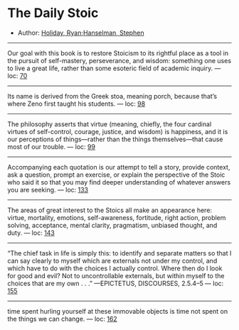 # The Daily Stoic

* Author: [Holiday, Ryan;Hanselman, Stephen]()









---
Our goal with this book is to restore Stoicism to its rightful place as a tool in the pursuit of self-mastery, perseverance, and wisdom: something one uses to live a great life, rather than some esoteric field of academic inquiry. — loc: [70]()

---
Its name is derived from the Greek stoa, meaning porch, because that’s where Zeno first taught his students. — loc: [98]()

---
The philosophy asserts that virtue (meaning, chiefly, the four cardinal virtues of self-control, courage, justice, and wisdom) is happiness, and it is our perceptions of things—rather than the things themselves—that cause most of our trouble. — loc: [99]()

---
Accompanying each quotation is our attempt to tell a story, provide context, ask a question, prompt an exercise, or explain the perspective of the Stoic who said it so that you may find deeper understanding of whatever answers you are seeking. — loc: [133]()

---
The areas of great interest to the Stoics all make an appearance here: virtue, mortality, emotions, self-awareness, fortitude, right action, problem solving, acceptance, mental clarity, pragmatism, unbiased thought, and duty. — loc: [143]()

---
“The chief task in life is simply this: to identify and separate matters so that I can say clearly to myself which are externals not under my control, and which have to do with the choices I actually control. Where then do I look for good and evil? Not to uncontrollable externals, but within myself to the choices that are my own . . .” —EPICTETUS, DISCOURSES, 2.5.4–5 — loc: [155]()

---
time spent hurling yourself at these immovable objects is time not spent on the things we can change. — loc: [162]()

